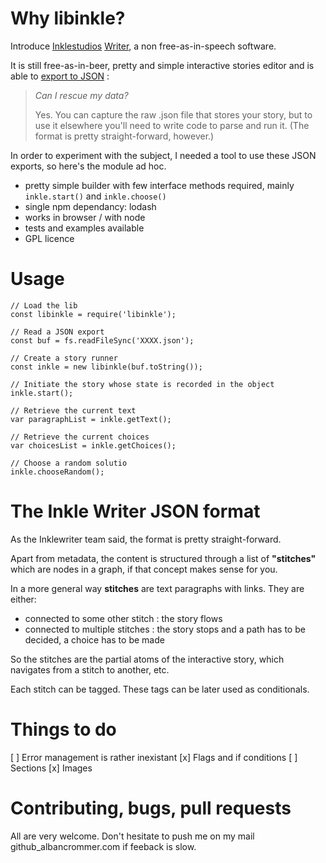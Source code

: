 # Why libinkle?

Introduce [Inklestudios](https://www.inklestudios.com "The Inklestudios website") [Writer](https://writer.inklestudios.com "The Inklestudios Writer editor"), a non free-as-in-speech software. 

It is still free-as-in-beer, pretty and simple interactive stories editor and is able to [export to JSON](https://www.inklestudios.com/2017/09/12/inklewriter-status.html) :
> *Can I rescue my data?*
> 
>  Yes. You can capture the raw .json file that stores your story, but to use it elsewhere you'll need to write code to parse and run it. (The format is pretty straight-forward, however.)
>

In order to experiment with the subject, I needed a tool to use these JSON exports, so here's the module ad hoc.

 * pretty simple builder with few interface methods required, mainly `inkle.start()` and `inkle.choose()`
 * single npm dependancy: lodash 
 * works in browser / with node
 * tests and examples available
 * GPL licence


# Usage


```
// Load the lib
const libinkle = require('libinkle');

// Read a JSON export
const buf = fs.readFileSync('XXXX.json');

// Create a story runner
const inkle = new libinkle(buf.toString());

// Initiate the story whose state is recorded in the object
inkle.start();

// Retrieve the current text
var paragraphList = inkle.getText();

// Retrieve the current choices
var choicesList = inkle.getChoices();

// Choose a random solutio
inkle.chooseRandom();
```

# The Inkle Writer JSON format 

As the Inklewriter team said, the format is pretty straight-forward.

Apart from metadata, the content is structured through a list of **"stitches"** which are nodes in a graph, if that concept makes sense for you.

In a more general way **stitches** are text paragraphs with links. They are either: 

 * connected to some other stitch : the story flows
 * connected to multiple stitches : the story stops and a path has to be decided, a choice has to be made

So the stitches are the partial atoms of the interactive story, which navigates from a stitch to another, etc.

Each stitch can be tagged. These tags can be later used as conditionals.




# Things to do 

  [ ] Error management is rather inexistant
  [x] Flags and if conditions
  [ ] Sections
  [x] Images

# Contributing, bugs, pull requests

All are very welcome. Don't hesitate to push me on my mail github_albancrommer.com if feeback is slow.